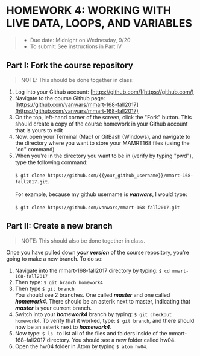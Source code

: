 # HOMEWORK 4: WORKING WITH LIVE DATA, LOOPS, AND VARIABLES
> * Due date: Midnight on Wednesday, 9/20
> * To submit: See instructions in Part IV

## Part I: Fork the course repository
> NOTE: This should be done together in class:

1. Log into your Github account: [https://github.com/](https://github.com/)
2. Navigate to the course Github page: [https://github.com/vanwars/mmart-168-fall2017](https://github.com/vanwars/mmart-168-fall2017)
3. On the top, left-hand corner of the screen, click the "Fork" button. This should create a copy of the course homework in your Github account that is yours to edit
4. Now, open your Terminal (Mac) or GitBash (Windows), and navigate to the directory where you want to store your MAMRT168 files (using the "cd" command)
5. When you're in the directory you want to be in (verify by typing "pwd"), type the following
command: <br><br>`$ git clone https://github.com/{{your_github_username}}/mmart-168-fall2017.git`.<br><br> For example, because my github username is ***vanwars***, I would type: <br><br>`$ git clone https://github.com/vanwars/mmart-168-fall2017.git`

## Part II: Create a new branch
> NOTE: This should also be done together in class.

Once you have pulled down ***your version*** of the course repository, you're going to make a new branch. To do so:

1. Navigate into the mmart-168-fall2017 directory by typing: `$ cd mmart-168-fall2017`
2. Then type: `$ git branch homework4`
3. Then type `$ git branch`<br>You should see 2 branches. One called ***master*** and one called ***homework4***. There should be an asterik next to master, indicating that ***master*** is your current branch.
4. Switch into your ***homework4*** branch by typing: `$ git checkout homework4`. To verify that it worked, type: `$ git branch`, and there should now be an asterik next to ***homework4***.
5. Now type: `$ ls ` to list all of the files and folders inside of the mmart-168-fall2017 directory. You should see a new folder called hw04.
6. Open the hw04 folder in Atom by typing `$ atom hw04`.

